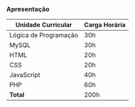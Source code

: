 ### Apresentação

| Unidade Curricular    | Carga Horária |
| --------------------- | ------------- |
| Lógica de Programação | 30h           |
| MySQL                 | 30h           |
| HTML                  | 20h           |
| CSS                   | 20h           |
| JavaScript            | 40h           |
| PHP                   | 60h           |
| **Total**             | 200h          |
